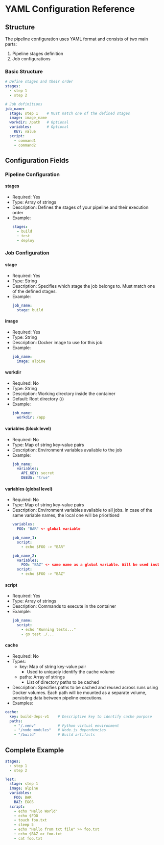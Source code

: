 # YAML Configuration Reference

## Structure

The pipeline configuration uses YAML format and consists of two main parts:
1. Pipeline stages definition
2. Job configurations

### Basic Structure
```yaml
# Define stages and their order
stages:
  - step 1
  - step 2

# Job definitions
job_name:
  stage: step 1    # Must match one of the defined stages
  image: image_name
  workdir: /path   # Optional
  variables:       # Optional
    KEY: value
  script:
    - command1
    - command2
```

## Configuration Fields

### Pipeline Configuration

#### stages
- Required: Yes
- Type: Array of strings
- Description: Defines the stages of your pipeline and their execution order
- Example:
  ```yaml
  stages:
    - build
    - test
    - deploy
  ```

### Job Configuration

#### stage
- Required: Yes
- Type: String
- Description: Specifies which stage the job belongs to. Must match one of the defined stages.
- Example:
  ```yaml
  job_name:
    stage: build
  ```

#### image
- Required: Yes
- Type: String
- Description: Docker image to use for this job
- Example:
  ```yaml
  job_name:
    image: alpine
  ```

#### workdir
- Required: No
- Type: String
- Description: Working directory inside the container
- Default: Root directory (/)
- Example:
  ```yaml
  job_name:
    workdir: /app
  ```

#### variables (block level)
- Required: No
- Type: Map of string key-value pairs
- Description: Environment variables available to the job
- Example:
  ```yaml
  job_name:
    variables:
      API_KEY: secret
      DEBUG: "true"
  ```

#### variables (global level)
- Required: No
- Type: Map of string key-value pairs
- Description: Environment variables available to all jobs. In case of the same variable names, the local one will be prioritised
  ```yaml
  variables:
    FOO: "BAR" <- global variable
  
  job_name_1:
    script:
      - echo $FOO -> "BAR"
  
  job_name_2:
    variables:
      FOO: "BAZ" <- same name as a global variable. Will be used instead of global value
    script:
      - echo $FOO -> "BAZ"
  
  ```

#### script
- Required: Yes
- Type: Array of strings
- Description: Commands to execute in the container
- Example:
  ```yaml
  job_name:
    script:
      - echo "Running tests..."
      - go test ./...
  ```

#### cache
- Required: No
- Types:
  - key: Map of string key-value pair
    - Used to uniquely identify the cache volume
  - paths: Array of strings
    - List of directory paths to be cached
- Description: Specifies paths to be cached and reused across runs using Docker volumes. Each path will be mounted as a separate volume, persisting data between pipeline executions.
- Examples:
```yaml
cache:
  key: build-deps-v1    # Descriptive key to identify cache purpose
  paths:
    - "/.venv"          # Python virtual environment
    - "/node_modules"   # Node.js dependencies
    - "/build"          # Build artifacts
```
## Complete Example

```yaml
stages:
  - step 1
  - step 2

Test:
  stage: step 1
  image: alpine
  variables:
    FOO: BAR
    BAZ: EGGS
  script:
    - echo "Hello World"
    - echo $FOO
    - touch foo.txt
    - sleep 5
    - echo "Hello from txt file" >> foo.txt
    - echo $BAZ >> foo.txt
    - cat foo.txt
```